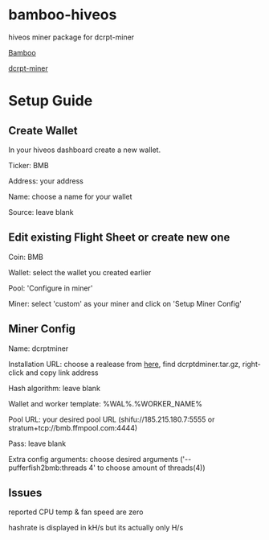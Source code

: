 # bamboo-hiveos

hiveos miner package for dcrpt-miner

[Bamboo](https://www.bamboocrypto.io/)

[dcrpt-miner](https://github.com/De-Crypted/dcrptd-miner)

# Setup Guide

## Create Wallet

In your hiveos dashboard create a new wallet.

Ticker: BMB

Address: your address

Name: choose a name for your wallet

Source: leave blank

## Edit existing Flight Sheet or create new one

Coin: BMB

Wallet: select the wallet you created earlier

Pool: 'Configure in miner'

Miner: select 'custom' as your miner and click on 'Setup Miner Config'

## Miner Config

Name: dcrptminer

Installation URL: choose a realease from [here](https://github.com/f10crypto/bamboo-hiveos/releases/latest), find dcrptdminer.tar.gz, right-click and copy link address

Hash algorithm: leave blank

Wallet and worker template: %WAL%.%WORKER_NAME%

Pool URL: your desired pool URL (shifu://185.215.180.7:5555 or stratum+tcp://bmb.ffmpool.com:4444)

Pass: leave blank

Extra config arguments: choose desired arguments ('--pufferfish2bmb:threads 4' to choose amount of threads(4))

## Issues
reported CPU temp & fan speed are zero

hashrate is displayed in kH/s but its actually only H/s
